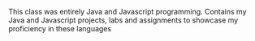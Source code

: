This class was entirely Java and Javascript programming. Contains my Java and Javascript projects, labs and assignments to showcase my proficiency in these languages
